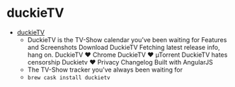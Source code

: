# duckieTV
- [duckieTV](https://schizoduckie.github.io/DuckieTV/)
  -  DuckieTV is the TV-Show calendar you’ve been waiting for Features and Screenshots Download DuckieTV Fetching latest release info, hang on. DuckieTV ♥ Chrome DuckieTV ♥ µTorrent DuckieTV hates censorship Duckietv ♥ Privacy Changelog Built with AngularJS
  - The TV-Show tracker you've always been waiting for
  - `brew cask install duckietv`

